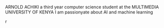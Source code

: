ARNOLD ACHIKI 
a third year computer science student at the MULTIMEDIA UNIVERSITY OF KENYA
I am passionyate about AI and machine learning 

r
